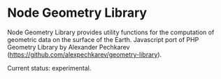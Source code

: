 # Node Geometry Library

Node Geometry Library provides utility functions for the computation of geometric data on the surface of the Earth. 
Javascript port of PHP Geometry Library by Alexander Pechkarev (https://github.com/alexpechkarev/geometry-library).

Current status: experimental.
